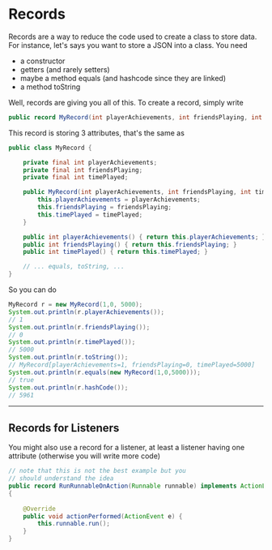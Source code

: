 # Records

Records are a way to reduce the code used to
create a class to store data. For instance, let's says
you want to store a JSON into a class. You need 

* a constructor
* getters (and rarely setters)
* maybe a method equals (and hashcode since they are linked)
* a method toString

Well, records are giving you all of this. To create a record,
simply write

```java
public record MyRecord(int playerAchievements, int friendsPlaying, int timePlayed) {}
```

This record is storing 3 attributes, that's the same as

```java
public class MyRecord {

    private final int playerAchievements;
    private final int friendsPlaying;
    private final int timePlayed;

    public MyRecord(int playerAchievements, int friendsPlaying, int timePlayed) {
        this.playerAchievements = playerAchievements;
        this.friendsPlaying = friendsPlaying;
        this.timePlayed = timePlayed;
    }

    public int playerAchievements() { return this.playerAchievements; }
    public int friendsPlaying() { return this.friendsPlaying; }
    public int timePlayed() { return this.timePlayed; }

    // ... equals, toString, ...
}
```

So you can do 

```java
MyRecord r = new MyRecord(1,0, 5000);
System.out.println(r.playerAchievements());
// 1
System.out.println(r.friendsPlaying());
// 0
System.out.println(r.timePlayed());
// 5000
System.out.println(r.toString());
// MyRecord[playerAchievements=1, friendsPlaying=0, timePlayed=5000]
System.out.println(r.equals(new MyRecord(1,0,5000)));
// true
System.out.println(r.hashCode());
// 5961
```

<hr class="sr">

## Records for Listeners

You might also use a record for a listener, at least
a listener having one attribute (otherwise you will
write more code)

```java
// note that this is not the best example but you
// should understand the idea
public record RunRunnableOnAction(Runnable runnable) implements ActionListener
{
    
    @Override
    public void actionPerformed(ActionEvent e) {
        this.runnable.run();
    }
}
```